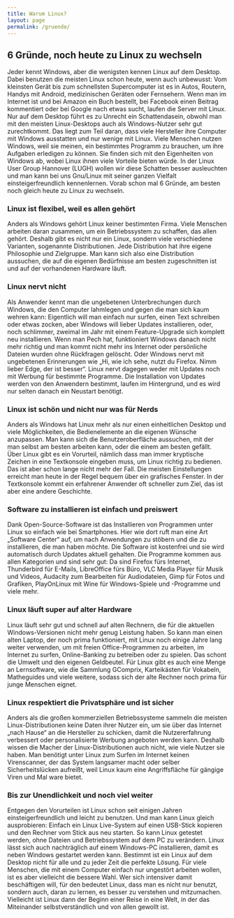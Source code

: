 ```yaml
---
title: Warum Linux?
layout: page
permalink: /gruende/
---
```


## 6 Gründe, noch heute zu Linux zu wechseln

Jeder kennt Windows, aber die wenigsten kennen Linux auf dem Desktop. Dabei benutzen 
die meisten Linux schon heute, wenn auch unbewusst: Vom kleinsten Gerät bis zum 
schnellsten Supercomputer ist es in Autos, Routern, Handys mit Android, medizinischen 
Geräten oder Fernsehern. Wenn man im Internet ist und bei Amazon ein Buch bestellt, 
bei Facebook einen Beitrag kommentiert oder bei Google nach etwas sucht, laufen die 
Server mit Linux. Nur auf dem Desktop führt es zu Unrecht ein Schattendasein, obwohl 
man mit den meisten Linux-Desktops auch als Windows-Nutzer sehr gut zurechtkommt. 
Das liegt zum Teil daran, dass viele Hersteller ihre Computer mit Windows ausstatten 
und nur wenige mit Linux. Viele Menschen nutzen Windows, weil sie meinen, ein bestimmtes 
Programm zu brauchen, um ihre Aufgaben erledigen zu können. Sie finden sich mit 
den Eigenheiten von Windows ab, wobei Linux ihnen viele Vorteile bieten würde. In 
der Linux User Group Hannover (LUGH) wollen wir diese Schatten besser ausleuchten 
und man kann bei uns Gnu/Linux mit seiner ganzen Vielfalt einsteigerfreundlich 
kennenlernen. Vorab schon mal 6 Gründe, am besten noch gleich heute zu Linux zu 
wechseln.

### Linux ist flexibel, weil es allen gehört
Anders als Windows gehört Linux keiner bestimmten Firma. Viele Menschen arbeiten daran zusammen, um ein Betriebssystem zu schaffen, das allen gehört. Deshalb gibt es nicht nur ein Linux, sondern viele verschiedene Varianten, sogenannte Distributionen. Jede Distribution hat ihre eigene Philosophie und Zielgruppe. Man kann sich also eine Distribution aussuchen, die auf die eigenen Bedürfnisse am besten zugeschnitten ist und auf der vorhandenen Hardware läuft.

### Linux nervt nicht
Als Anwender kennt man die ungebetenen Unterbrechungen durch Windows, die den Computer lahmlegen und gegen die man sich kaum wehren kann: Eigentlich will man einfach nur surfen, einen Text schreiben oder etwas zocken, aber Windows will lieber Updates installieren, oder, noch schlimmer, zweimal im Jahr mit einem Feature-Upgrade sich komplett neu installieren. Wenn man Pech hat, funktioniert Windows danach nicht mehr richtig und man kommt nicht mehr ins Internet oder persönliche Dateien wurden ohne Rückfragen gelöscht. Oder Windows nervt mit ungebetenen Erinnerungen wie „Hi, wie ich sehe, nutzt du Firefox. Nimm lieber Edge, der ist besser“. Linux nervt dagegen weder mit Updates noch mit Werbung für bestimmte Programme. Die Installation von Updates werden von den Anwendern bestimmt, laufen im Hintergrund, und es wird nur selten danach ein Neustart benötigt.

### Linux ist schön und nicht nur was für Nerds
Anders als Windows hat Linux mehr als nur einen einheitlichen Desktop und viele Möglichkeiten, die Bedienelemente an die eigenen Wünsche anzupassen. Man kann sich die Benutzeroberfläche aussuchen, mit der man selbst am besten arbeiten kann, oder die einem am besten gefällt. Über Linux gibt es ein Vorurteil, nämlich dass man immer kryptische Zeichen in eine Textkonsole eingeben muss, um Linux richtig zu bedienen. Das ist aber schon lange nicht mehr der Fall. Die meisten Einstellungen erreicht man heute in der Regel bequem über ein grafisches Fenster. In der Textkonsole kommt ein erfahrener Anwender oft schneller zum Ziel, das ist aber eine andere Geschichte.

### Software zu installieren ist einfach und preiswert
Dank Open-Source-Software ist das Installieren von Programmen unter Linux so einfach wie bei Smartphones. Hier wie dort ruft man eine Art „Software Center“ auf, um nach Anwendungen zu stöbern und die zu installieren, die man haben möchte. Die Software ist kostenfrei und sie wird automatisch durch Updates aktuell gehalten. Die Programme kommen aus allen Kategorien und sind sehr gut: Da sind Firefox fürs Internet, Thunderbird für E-Mails, LibreOffice fürs Büro, VLC Media Player für Musik und Videos, Audacity zum Bearbeiten für Audiodateien, Gimp für Fotos und Grafiken, PlayOnLinux mit Wine für Windows-Spiele und -Programme und viele mehr.

### Linux läuft super auf alter Hardware
Linux läuft sehr gut und schnell auf alten Rechnern, die für die aktuellen Windows-Versionen nicht mehr genug Leistung haben. So kann man einen alten Laptop, der noch prima funktioniert, mit Linux noch einige Jahre lang weiter verwenden, um mit freien Office-Programmen zu arbeiten, im Internet zu surfen, Online-Banking zu betreiben oder zu spielen. Das schont die Umwelt und den eigenen Geldbeutel. Für Linux gibt es auch eine Menge an Lernsoftware, wie die Sammlung GComprix, Karteikästen für Vokabeln, Matheguides und viele weitere, sodass sich der alte Rechner noch prima für junge Menschen eignet.

### Linux respektiert die Privatsphäre und ist sicher
Anders als die großen kommerziellen Betriebssysteme sammeln die meisten Linux-Distributionen keine Daten ihrer Nutzer ein, um sie über das Internet „nach Hause“ an die Hersteller zu schicken, damit die Nutzererfahrung verbessert oder personalisierte Werbung angeboten werden kann. Deshalb wissen die Macher der Linux-Distributionen auch nicht, wie viele Nutzer sie haben. Man benötigt unter Linux zum Surfen im Internet keinen Virenscanner, der das System langsamer macht oder selber Sicherheitslücken aufreißt, weil Linux kaum eine Angriffsfläche für gängige Viren und Mal ware bietet.

### Bis zur Unendlichkeit und noch viel weiter
Entgegen den Vorurteilen ist Linux schon seit einigen Jahren einsteigerfreundlich und leicht zu benutzen. Und man kann Linux gleich ausprobieren: Einfach ein Linux Live-System auf einen USB-Stick kopieren und den Rechner vom Stick aus neu starten. So kann Linux getestet werden, ohne Dateien und Betriebssystem auf dem PC zu verändern. Linux lässt sich auch nachträglich auf einem Windows-PC installieren, damit es neben Windows gestartet werden kann. Bestimmt ist ein Linux auf dem Desktop nicht für alle und zu jeder Zeit die perfekte Lösung. Für viele Menschen, die mit einem Computer einfach nur ungestört arbeiten wollen, ist es aber vielleicht die bessere Wahl. Wer sich intensiver damit beschäftigen will, für den bedeutet Linux, dass man es nicht nur benutzt, sondern auch, daran zu lernen, es besser zu verstehen und mitzumachen. Vielleicht ist Linux dann der Beginn einer Reise in eine Welt, in der das Miteinander selbstverständlich und von allen gewollt ist.
